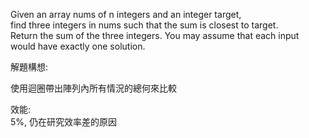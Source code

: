 Given an array nums of n integers and an integer target,  <br>
find three integers in nums such that the sum is closest to target. <br>
Return the sum of the three integers. You may assume that each input would have exactly one solution.<br>

解題構想:<br>

使用迴圈帶出陣列內所有情況的總何來比較<br>

效能:<br>
5%, 仍在研究效率差的原因
